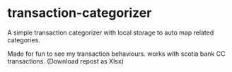 # transaction-categorizer
A simple transaction categorizer with local storage to auto map related categories.

Made for fun to see my transaction behaviours. 
works with scotia bank CC transactions. (Download repost as Xlsx)
